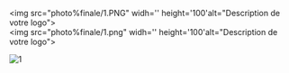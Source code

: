 <img src="photo%finale/1.PNG" widh='' height='100'alt="Description de votre logo"><br>
<img src="photo%finale/1.png" widh='' height='100'alt="Description de votre logo">

![1](photo%finale/1.PNG)
